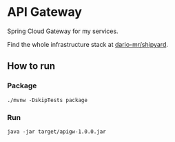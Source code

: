# API Gateway

Spring Cloud Gateway for my services.

Find the whole infrastructure stack at [dario-mr/shipyard](https://github.com/dario-mr/shipyard).

## How to run

### Package

```shell
./mvnw -DskipTests package
```

### Run

```shell
java -jar target/apigw-1.0.0.jar
```